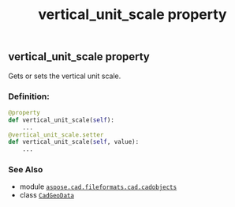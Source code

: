 ﻿---
title: vertical_unit_scale property
second_title: Aspose.CAD for Python via .NET API References
description: 
type: docs
weight: 440
url: /python-net/aspose.cad.fileformats.cad.cadobjects/cadgeodata/vertical_unit_scale/
is_root: false
---

## vertical_unit_scale property


Gets or sets the vertical unit scale.
### Definition:
```python
@property
def vertical_unit_scale(self):
    ...
@vertical_unit_scale.setter
def vertical_unit_scale(self, value):
    ...
```

### See Also
* module [`aspose.cad.fileformats.cad.cadobjects`](../../)
* class [`CadGeoData`](/cad/python-net/aspose.cad.fileformats.cad.cadobjects/cadgeodata)
